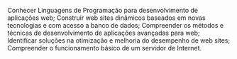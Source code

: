 Conhecer Linguagens de Programação para desenvolvimento de aplicações web; Construir web sites dinâmicos baseados em novas tecnologias e com acesso a banco de dados; Compreender os métodos e técnicas de desenvolvimento de aplicações avançadas para web; Identificar soluções na otimização e melhoria do desempenho de web sites; Compreender o funcionamento básico de um servidor de Internet.


